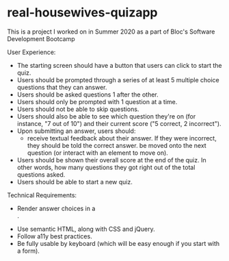 # real-housewives-quizapp
This is a project I worked on in Summer 2020 as a part of Bloc's Software Development Bootcamp

User Experience:
- The starting screen should have a button that users can click to start the quiz.
- Users should be prompted through a series of at least 5 multiple choice questions that they can answer.
- Users should be asked questions 1 after the other.
- Users should only be prompted with 1 question at a time.
- Users should not be able to skip questions.
- Users should also be able to see which question they're on (for instance, "7 out of 10") and their current score ("5 correct, 2 incorrect").
- Upon submitting an answer, users should:
    - receive textual feedback about their answer. If they were incorrect, they should be told the correct answer.
       be moved onto the next question (or interact with an element to move on).
- Users should be shown their overall score at the end of the quiz. In other words, how many questions they got right out of the total questions asked.
- Users should be able to start a new quiz.

Technical Requirements:
- Render answer choices in a <form>.
- Use semantic HTML, along with CSS and jQuery.
- Follow a11y best practices.
- Be fully usable by keyboard (which will be easy enough if you start with a form).
